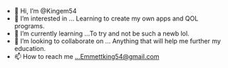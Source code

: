- 👋 Hi, I’m @Kingem54
- 👀 I’m interested in ... Learning to create my own apps and QOL programs.
- 🌱 I’m currently learning ...To try and not be such a newb lol.
- 💞️ I’m looking to collaborate on ... Anything that will help me further my education.
- 📫 How to reach me ...Emmettking54@gmail.com

<!---
Kingem54/Kingem54 is a ✨ special ✨ repository because its `README.md` (this file) appears on your GitHub profile.
You can click the Preview link to take a look at your changes.
--->
